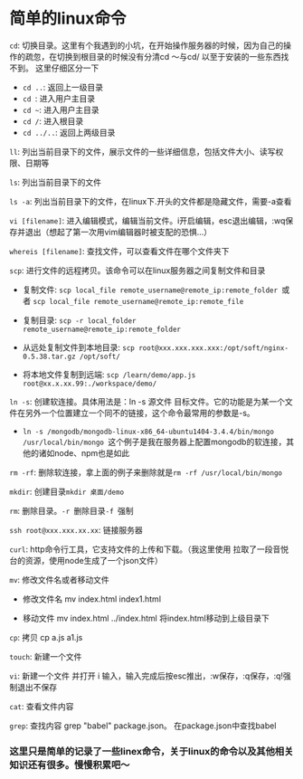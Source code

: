# 简单的linux命令

`cd`: 切换目录。这里有个我遇到的小坑，在开始操作服务器的时候，因为自己的操作的疏忽，在切换到根目录的时候没有分清cd ～与cd/ 以至于安装的一些东西找不到。
这里仔细区分一下

- `cd ..`: 返回上一级目录
- `cd `: 进入用户主目录
- `cd ~`: 进入用户主目录
- `cd /`: 进入根目录
- `cd ../..`: 返回上两级目录

`ll`: 列出当前目录下的文件，展示文件的一些详细信息，包括文件大小、读写权限、日期等

`ls`: 列出当前目录下的文件

`ls -a`: 列出当前目录下的文件，在linux下.开头的文件都是隐藏文件，需要-a查看

`vi [filename]`: 进入编辑模式，编辑当前文件。i开启编辑，esc退出编辑，:wq保存并退出（想起了第一次用vim编辑器时被支配的恐惧...）

`whereis [filename]`: 查找文件，可以查看文件在哪个文件夹下

`scp`: 进行文件的远程拷贝。该命令可以在linux服务器之间复制文件和目录

- 复制文件: `scp local_file remote_username@remote_ip:remote_folder `或者 `scp local_file remote_username@remote_ip:remote_file `

- 复制目录: `scp -r local_folder remote_username@remote_ip:remote_folder `

- 从远处复制文件到本地目录: `scp root@xxx.xxx.xxx.xxx:/opt/soft/nginx-0.5.38.tar.gz /opt/soft/`

- 将本地文件复制到远端: `scp /learn/demo/app.js root@xx.x.xx.99:./workspace/demo/`

`ln -s`: 创建软连接。具体用法是：ln -s 源文件 目标文件。它的功能是为某一个文件在另外一个位置建立一个同不的链接，这个命令最常用的参数是-s。

- `ln -s /mongodb/mongodb-linux-x86_64-ubuntu1404-3.4.4/bin/mongo /usr/local/bin/mongo `这个例子是我在服务器上配置mongodb的软连接，其他的诸如node、npm也是如此

`rm -rf`: 删除软连接，拿上面的例子来删除就是`rm -rf /usr/local/bin/mongo `

`mkdir`: 创建目录`mkdir 桌面/demo`

`rm`: 删除目录。`-r `删除目录`-f `强制

`ssh root@xxx.xxx.xx.xx`: 链接服务器

`curl`: http命令行工具，它支持文件的上传和下载。（我这里使用  拉取了一段音悦台的资源，使用node生成了一个json文件）

`mv`: 修改文件名或者移动文件

- 修改文件名 mv index.html index1.html

- 移动文件 mv index.html ../index.html 将index.html移动到上级目录下

`cp`: 拷贝 cp a.js a1.js

`touch`: 新建一个文件

`vi`: 新建一个文件 并打开 i 输入，输入完成后按esc推出，:w保存，:q保存，:q!强制退出不保存

`cat`: 查看文件内容

`grep`: 查找内容  grep "babel" package.json。 在package.json中查找babel

### 这里只是简单的记录了一些linex命令，关于linux的命令以及其他相关知识还有很多。慢慢积累吧～